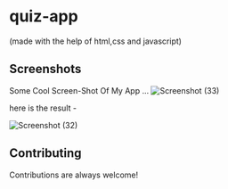 

# quiz-app
(made with the help of html,css and javascript)




## Screenshots
Some Cool Screen-Shot Of My App ...
![Screenshot (33)](https://user-images.githubusercontent.com/86554356/126602183-b2e1ce54-3597-42a0-bf06-ba6810db05b6.png)

here is the result -

![Screenshot (32)](https://user-images.githubusercontent.com/86554356/126602378-48a29f14-37bf-4ffc-bb56-b1f56e981ce7.png)

## Contributing

Contributions are always welcome!





   
